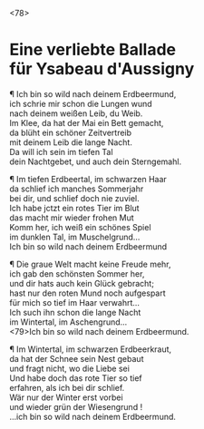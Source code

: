 <78>

# Eine verliebte Ballade<br /> für Ysabeau d'Aussigny

¶ Ich bin so wild nach deinem Erdbeermund,  
ich schrie mir schon die Lungen wund  
nach deinem weißen Leib, du Weib.  
Im Klee, da hat der Mai ein Bett gemacht,  
da blüht ein schöner Zeitvertreib  
mit deinem Leib die lange Nacht.  
Da will ich sein im tiefen Tal  
dein Nachtgebet, und auch dein Sterngemahl.

¶ Im tiefen Erdbeertal, im schwarzen Haar  
da schlief ich manches Sommerjahr  
bei dir, und schlief doch nie zuviel.  
Ich habe jctzt ein rotes Tier im Blut  
das macht mir wieder frohen Mut  
Komm her, ich weiß ein schönes Spiel  
im dunklen Tal, im Muschelgrund…  
Ich bin so wild nach deinem Erdbeermund

¶ Die graue Welt macht keine Freude mehr,  
ich gab den schönsten Sommer her,  
und dir hats auch kein Glück gebracht;  
hast nur den roten Mund noch aufgespart  
für mich so tief im Haar verwahrt…  
Ich such ihn schon die lange Nacht  
im Wintertal, im Aschengrund…  
<79>Ich bin so wild nach deinem Erdbeermund.

¶ Im Wintertal, im schwarzen Erdbeerkraut,  
da hat der Schnee sein Nest gebaut  
und fragt nicht, wo die Liebe sei  
Und habe doch das rote Tier so tief  
erfahren, als ich bei dir schlief.  
Wär nur der Winter erst vorbei  
und wieder grün der Wiesengrund !  
…ich bin so wild nach deinem Erdbeermund.

